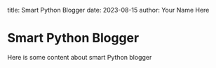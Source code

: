 title: Smart Python Blogger
date: 2023-08-15
author: Your Name Here

# Smart Python Blogger

Here is some content about smart Python blogger
